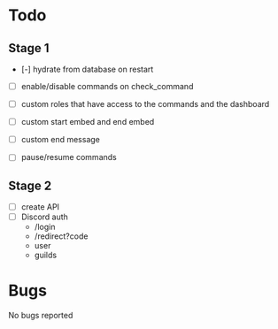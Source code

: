 # Todo

## Stage 1
- [-] hydrate from database on restart
- [ ] enable/disable commands on check_command
- [ ] custom roles that have access to the commands and the dashboard
- [ ] custom start embed and end embed
- [ ] custom end message
- [ ] pause/resume commands


## Stage 2
- [ ] create API
- [ ] Discord auth
	- /login
	- /redirect?code
	- user
	- guilds


# Bugs
No bugs reported